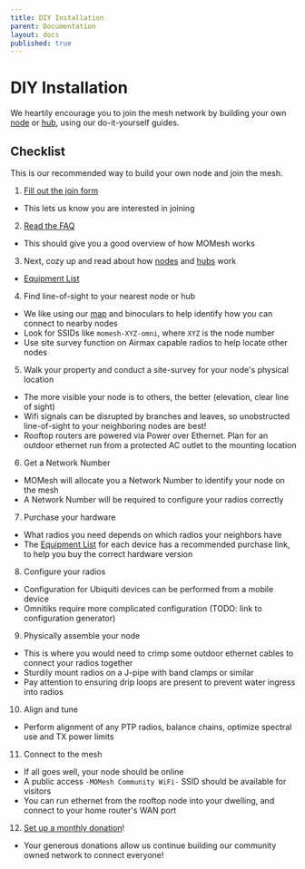 ```yaml
---
title: DIY Installation
parent: Documentation
layout: docs
published: true
---
```


# DIY Installation

We heartily encourage you to join the mesh network by building your own [node](./nodes) or [hub](./hubs), using our do-it-yourself guides.

## Checklist

This is our recommended way to build your own node and join the mesh.

1. [Fill out the join form](/join)
  - This lets us know you are interested in joining
2. [Read the FAQ](/faq)
  - This should give you a good overview of how MOMesh works
3. Next, cozy up and read about how [nodes](./nodes) and [hubs](./hubs) work
  - [Equipment List](/equipment)
4. Find line-of-sight to your nearest node or hub
  - We like using our [map](/map) and binoculars to help identify how you can connect to nearby nodes
  - Look for SSIDs like `momesh-XYZ-omni`, where `XYZ` is the node number
  - Use site survey function on Airmax capable radios to help locate other nodes
5. Walk your property and conduct a site-survey for your node's physical location
  - The more visible your node is to others, the better (elevation, clear line of sight)
  - Wifi signals can be disrupted by branches and leaves, so unobstructed line-of-sight to your neighboring nodes are best!
  - Rooftop routers are powered via Power over Ethernet. Plan for an outdoor ethernet run from a protected AC outlet to the mounting location
6. Get a Network Number
  - MOMesh will allocate you a Network Number to identify your node on the mesh
  - A Network Number will be required to configure your radios correctly
7. Purchase your hardware
  - What radios you need depends on which radios your neighbors have
  - The [Equipment List](/equipment) for each device has a recommended purchase link, to help you buy the correct hardware version
8. Configure your radios
  - Configuration for Ubiquiti devices can be performed from a mobile device
  - Omnitiks require more complicated configuration (TODO: link to configuration generator)
9. Physically assemble your node
  - This is where you would need to crimp some outdoor ethernet cables to connect your radios together
  - Sturdily mount radios on a J-pipe with band clamps or similar
  - Pay attention to ensuring drip loops are present to prevent water ingress into radios
10. Align and tune
  - Perform alignment of any PTP radios, balance chains, optimize spectral use and TX power limits
11. Connect to the mesh
  - If all goes well, your node should be online
  - A public access `-MOMesh Community WiFi-` SSID should be available for visitors
  - You can run ethernet from the rooftop node into your dwelling, and connect to your home router's WAN port
12. [Set up a monthly donation](/donate)!
  - Your generous donations allow us continue building our community owned network to connect everyone!
